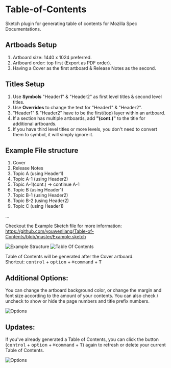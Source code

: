 # Table-of-Contents
Sketch plugin for generating table of contents for Mozilla Spec Documentations.

## Artboads Setup
1. Artboard size: 1440 x 1024 preferred.
2. Artboard order: top first (Export as PDF order).
3. Having a Cover as the first artboard & Release Notes as the second.

## Titles Setup
1. Use **Symbols** "Header1" & "Header2" as first level titles & second level titles.
2. Use **Overrides** to change the text for "Header1" & "Header2".
3. "Header1" & "Header2" have to be the first(top) layer within an artboard.
4. If a section has multiple artboards, add **"(cont.)"** to the title for additional artboards.
5. If you have third level titles or more levels, you don't need to convert them to symbol, it will simply ignore it.

## Example File structure
1. Cover
2. Release Notes
3. Topic A (using Header1)
4. Topic A-1 (using Header2)
5. Topic A-1(cont.) -> continue A-1
6. Topic B (using Header1)
7. Topic B-1 (using Header2)
8. Topic B-2 (using Header2)  
9. Topic C (using Header1)  
  
...  
  
Checkout the Example Sketch file for more information: https://github.com/youwenliang/Table-of-Contents/blob/master/Example.sketch

![Example Structure](https://github.com/youwenliang/Table-of-Contents/blob/master/Images/Sketch%20Artboards.png)
![Table Of Contents](https://github.com/youwenliang/Table-of-Contents/blob/master/Images/Sketch%20Artboards1.png)

Table of Contents will be generated after the Cover artboard.  
Shortcut: <kbd>control</kbd> + <kbd>option</kbd> + <kbd>⌘command</kbd> + <kbd>T</kbd>

## Additional Options:  
You can change the artboard background color, or change the margin and font size according to the amount of your contents.
You can also check / uncheck to show or hide the page numbers and title prefix numbers.

![Options](https://github.com/youwenliang/Table-of-Contents/blob/master/Images/Sketch%20Options.png)


## Updates: 
If you've already generated a Table of Contents, you can click the button (<kbd>control</kbd> + <kbd>option</kbd> + <kbd>⌘command</kbd> + <kbd>T</kbd>) again to refresh or delete your current Table of Contents.

![Options](https://github.com/youwenliang/Table-of-Contents/blob/master/Images/Sketch%20Options1.png)
